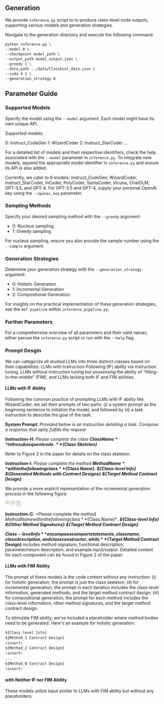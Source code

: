 ## Generation 
We provide `inference.py` script to to produce class-level code outputs, supporting various models and generation strategies.

Navigate to the generation directory and execute the following command:
```
python inference.py \
--model 0 \
--checkpoint model_path \
--output_path model_output.json \
--greedy 1 \
--data_path ../data/ClassEval_data.json \
--cuda 0 1 \
--generation_strategy 0

```

## Parameter Guide

### Supported Models

Specify the model using the `--model` argument. Each model might have its own unique API.

Supported models:

0: Instruct_CodeGen
1: WizardCoder
2: Instruct_StarCoder
...

For a detailed list of models and their respective identifiers, check the help associated with the `--model` parameter in `inference.py`. To integrate new models, append the appropriate model identifier in `inference.py` and ensure its API is also added.

Currently, we cater to 9 models: Instruct_CodeGen, WizardCoder, Instruct_StarCoder, InCoder, PolyCoder, SantaCoder, Vicuna, ChatGLM, GPT-3.5, and GPT-4. For GPT-3.5 and GPT-4, supply your personal OpenAI key using the `--openai_key` parameter.

### Sampling Methods

Specify your desired sampling method with the `--greedy` argument:

- 0: Nucleus sampling. 
- 1: Greedy sampling.

For nucleus sampling, ensure you also provide the sample number using the `--sample` argument.

### Generation Strategies
Determine your generation strategy with the `--generation_strategy` argument:

- 0: Holistic Generation
- 1: Incremental Generation
- 2: Compositional Generation

For insights on the practical implementation of these generation strategies, see the `def pipeline` within `inference_pipeline.py`.

### Further Parameters

For a comprehensive overview of all parameters and their valid values, either peruse the `inference.py` script or run with the `--help` flag.

### Prompt Desgin


We can categorize all studied LLMs into three distinct classes based on their capabilities: LLMs with Instruction-Following (IF) ability via instruction tuning, LLMs without instruction tuning but possessing the ability of "filling-in-the-middle" (FIM), and LLMs lacking both IF and FIM abilities.

#### LLMs with IF Ability

Following the common practice of prompting LLMs with IF ability like WizardCoder, we set their prompts
of two parts: (i) a system prompt as the beginning sentence to initialize the model, and followed by (ii) a task instruction to describe the goal of the task.

**System Prompt**: *Provided below is an instruction detailing a task. Compose a response that aptly fulfills the request.*

**Instruction-H**: *Please complete the class **${Class Name}** in the subsequent code. **${Class Skeleton}***

Refer to Figure 2 in the paper for details on the class skeleton.

**Instruction-I**: *Please complete the method **${Method Name}** within the following class **${Class Name}. ${Class-level Info} ${Generated Methods with Contract Designs} ${Target Method Contract Design}***

We provide a more explicit representation of the incremental generation process in the following figure: 

<img src="incremental generation.png" alt="Incremental Generation Process" style="zoom: 5%;" />

**Instruction-C**: *Please complete the method ${Method Name} within the following class **${Class Name}**. **${Class-level Info} ${Other Method Signatures} ${Target Method Contract Design}***

**${Class-level Info}** encompasses import statements, class name, class description, and class constructor, while **${Target Method Contract Design}** includes method signature, functional description, parameter/return description, and example input/output. Detailed content for each component can be found in Figure 2 of the paper.

#### LLMs with FIM Ability

The prompt of these models is the code context without any instruction: (i) for holistic generation, the
prompt is just the class skeleton; (ii) for incremental generation, the prompt in each iteration includes the class-level information, generated methods, and the target method contract design; (iii) for
compositional generation, the prompt for each method includes the class-level information, other method signatures, and the target method contract design. 

To stimulate FIM ability, we've included a placeholder <insert> where method bodies need to be generated. Here's an example for holistic generation:

```python
${Class-level Info}
${Method_1 Contract Design}
<insert>
${Method_2 Contract Design}
<insert>
...
${Method_N Contract Design}
<insert>
```

#### with Neither IF nor FIM Ability
These models utilize input similar to LLMs with FIM ability but without any <insert> placeholders.

